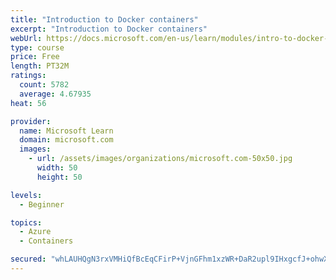 ```yaml
---
title: "Introduction to Docker containers"
excerpt: "Introduction to Docker containers"
webUrl: https://docs.microsoft.com/en-us/learn/modules/intro-to-docker-containers/
type: course
price: Free
length: PT32M
ratings:
  count: 5782
  average: 4.67935
heat: 56

provider:
  name: Microsoft Learn
  domain: microsoft.com
  images:
    - url: /assets/images/organizations/microsoft.com-50x50.jpg
      width: 50
      height: 50

levels:
  - Beginner

topics:
  - Azure
  - Containers

secured: "whLAUHQgN3rxVMHiQfBcEqCFirP+VjnGFhm1xzWR+DaR2upl9IHxgcfJ+ohwXd4l+Up3Lm3kcQHUyrOgoIUxUNkqF8OIYyJj40Lg7vouWliz1kMRWvfO8GpE7/LFWXN2F3B//wIqT4BJPnnIg0UmG3c13jhnUjCIZ6WznYUAFwFM5RzD9Gr97j0gmhkDun23bPfiCysVJGPYUR9lfzlAmsPknExUyf9g+RSY+2L7PJ4z9j8STApGrSh9YHcHU9iVVXY2FnRjbPoGHB89ymhDNNcICCxooNHjvpdursDPCVYZjIZa8WnDmfek5wOsDzkbOQ+ZGEwDHDB07KVdquvPfaZQHL9zGm868av3sT8eP0L7fzDEdj6O+q0P9+jZ0lJgjCvtx5mFQFYIWl6KQDo9rMbXOpukT5vygOuiG29V1GE=;FcyCsvViXt9w5ok+FVul2Q=="
---
```


